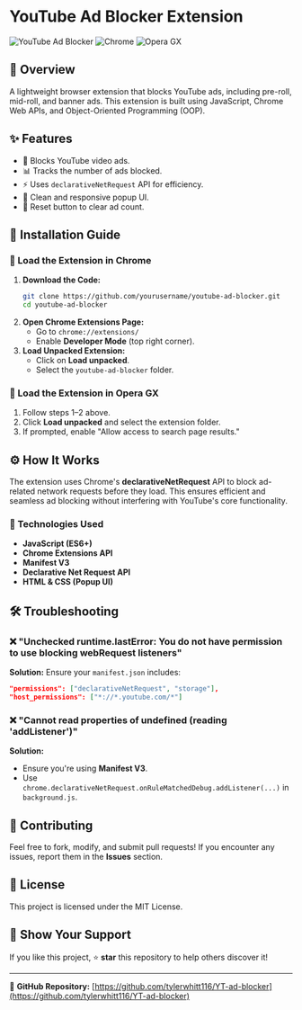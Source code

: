 # YouTube Ad Blocker Extension

![YouTube Ad Blocker](https://img.shields.io/badge/version-1.0-blue.svg) ![Chrome](https://img.shields.io/badge/compatible-Chrome-orange.svg) ![Opera GX](https://img.shields.io/badge/compatible-Opera%20GX-purple.svg)

## 🚀 Overview
A lightweight browser extension that blocks YouTube ads, including pre-roll, mid-roll, and banner ads. This extension is built using JavaScript, Chrome Web APIs, and Object-Oriented Programming (OOP).

## ✨ Features
- 🚫 Blocks YouTube video ads.
- 📊 Tracks the number of ads blocked.
- ⚡ Uses `declarativeNetRequest` API for efficiency.
- 🎨 Clean and responsive popup UI.
- 🔄 Reset button to clear ad count.

## 📜 Installation Guide

### **🔹 Load the Extension in Chrome**
1. **Download the Code:**
   ```sh
   git clone https://github.com/yourusername/youtube-ad-blocker.git
   cd youtube-ad-blocker
   ```
2. **Open Chrome Extensions Page:**
   - Go to `chrome://extensions/`
   - Enable **Developer Mode** (top right corner).
3. **Load Unpacked Extension:**
   - Click on **Load unpacked**.
   - Select the `youtube-ad-blocker` folder.

### **🔸 Load the Extension in Opera GX**
1. Follow steps 1–2 above.
2. Click **Load unpacked** and select the extension folder.
3. If prompted, enable "Allow access to search page results."

## ⚙️ How It Works
The extension uses Chrome's **declarativeNetRequest** API to block ad-related network requests before they load. This ensures efficient and seamless ad blocking without interfering with YouTube's core functionality.

### **🔧 Technologies Used**
- **JavaScript (ES6+)**
- **Chrome Extensions API**
- **Manifest V3**
- **Declarative Net Request API**
- **HTML & CSS (Popup UI)**

## 🛠 Troubleshooting

### ❌ "Unchecked runtime.lastError: You do not have permission to use blocking webRequest listeners"
**Solution:** Ensure your `manifest.json` includes:
```json
"permissions": ["declarativeNetRequest", "storage"],
"host_permissions": ["*://*.youtube.com/*"]
```

### ❌ "Cannot read properties of undefined (reading 'addListener')"
**Solution:**
- Ensure you're using **Manifest V3**.
- Use `chrome.declarativeNetRequest.onRuleMatchedDebug.addListener(...)` in `background.js`.

## 📌 Contributing
Feel free to fork, modify, and submit pull requests! If you encounter any issues, report them in the **Issues** section.

## 📜 License
This project is licensed under the MIT License.

## 🌟 Show Your Support
If you like this project, ⭐ **star** this repository to help others discover it!

---

🔗 **GitHub Repository:** [https://github.com/tylerwhitt116/YT-ad-blocker](https://github.com/tylerwhitt116/YT-ad-blocker)

